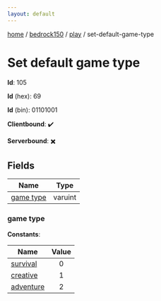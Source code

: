 ```yaml
---
layout: default
---
```


[home](/)  /  [bedrock150](/protocol/bedrock150)  /  [play](/protocol/bedrock150/play)  /  set-default-game-type

# Set default game type

**Id**: 105

**Id** (hex): 69

**Id** (bin): 01101001

**Clientbound**: ✔️

**Serverbound**: ✖️

## Fields

Name | Type
---|---
[game type](#game-type) | varuint

### game type

**Constants**:

Name | Value
---|:---:
[survival](game-type_survival) | 0
[creative](game-type_creative) | 1
[adventure](game-type_adventure) | 2
